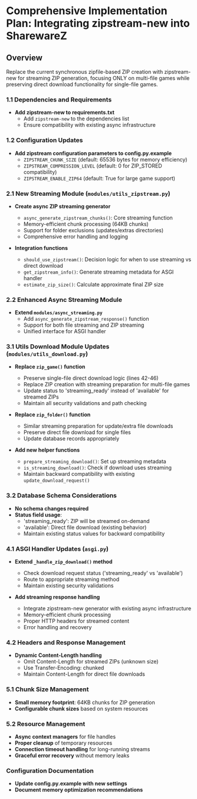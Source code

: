 # Comprehensive Implementation Plan: Integrating zipstream-new into SharewareZ

## Overview
Replace the current synchronous zipfile-based ZIP creation with zipstream-new for streaming ZIP generation, focusing ONLY on multi-file games while preserving direct download functionality for single-file games.

### 1.1 Dependencies and Requirements
- **Add zipstream-new to requirements.txt**
  - Add `zipstream-new` to the dependencies list
  - Ensure compatibility with existing async infrastructure

### 1.2 Configuration Updates
- **Add zipstream configuration parameters to config.py.example**
  - `ZIPSTREAM_CHUNK_SIZE` (default: 65536 bytes for memory efficiency)
  - `ZIPSTREAM_COMPRESSION_LEVEL` (default: 0 for ZIP_STORED compatibility)
  - `ZIPSTREAM_ENABLE_ZIP64` (default: True for large game support)


### 2.1 New Streaming Module (`modules/utils_zipstream.py`)
- **Create async ZIP streaming generator**
  - `async_generate_zipstream_chunks()`: Core streaming function
  - Memory-efficient chunk processing (64KB chunks)
  - Support for folder exclusions (updates/extras directories)
  - Comprehensive error handling and logging

- **Integration functions**
  - `should_use_zipstream()`: Decision logic for when to use streaming vs direct download
  - `get_zipstream_info()`: Generate streaming metadata for ASGI handler
  - `estimate_zip_size()`: Calculate approximate final ZIP size

### 2.2 Enhanced Async Streaming Module
- **Extend `modules/async_streaming.py`**
  - Add `async_generate_zipstream_response()` function
  - Support for both file streaming and ZIP streaming
  - Unified interface for ASGI handler

### 3.1 Utils Download Module Updates (`modules/utils_download.py`)
- **Replace `zip_game()` function**
  - Preserve single-file direct download logic (lines 42-46)
  - Replace ZIP creation with streaming preparation for multi-file games
  - Update status to 'streaming_ready' instead of 'available' for streamed ZIPs
  - Maintain all security validations and path checking

- **Replace `zip_folder()` function**  
  - Similar streaming preparation for update/extra file downloads
  - Preserve direct file download for single files
  - Update database records appropriately

- **Add new helper functions**
  - `prepare_streaming_download()`: Set up streaming metadata
  - `is_streaming_download()`: Check if download uses streaming
  - Maintain backward compatibility with existing `update_download_request()`

### 3.2 Database Schema Considerations
- **No schema changes required**
- **Status field usage**:
  - 'streaming_ready': ZIP will be streamed on-demand
  - 'available': Direct file download (existing behavior)
  - Maintain existing status values for backward compatibility

### 4.1 ASGI Handler Updates (`asgi.py`)
- **Extend `_handle_zip_download()` method**
  - Check download request status ('streaming_ready' vs 'available')
  - Route to appropriate streaming method
  - Maintain existing security validations

- **Add streaming response handling**
  - Integrate zipstream-new generator with existing async infrastructure
  - Memory-efficient chunk processing
  - Proper HTTP headers for streamed content
  - Error handling and recovery

### 4.2 Headers and Response Management
- **Dynamic Content-Length handling**
  - Omit Content-Length for streamed ZIPs (unknown size)
  - Use Transfer-Encoding: chunked
  - Maintain Content-Length for direct file downloads

### 5.1 Chunk Size Management
- **Small memory footprint**: 64KB chunks for ZIP generation
- **Configurable chunk sizes** based on system resources


### 5.2 Resource Management
- **Async context managers** for file handles
- **Proper cleanup** of temporary resources
- **Connection timeout handling** for long-running streams
- **Graceful error recovery** without memory leaks

### Configuration Documentation
- **Update config.py.example with new settings**
- **Document memory optimization recommendations**